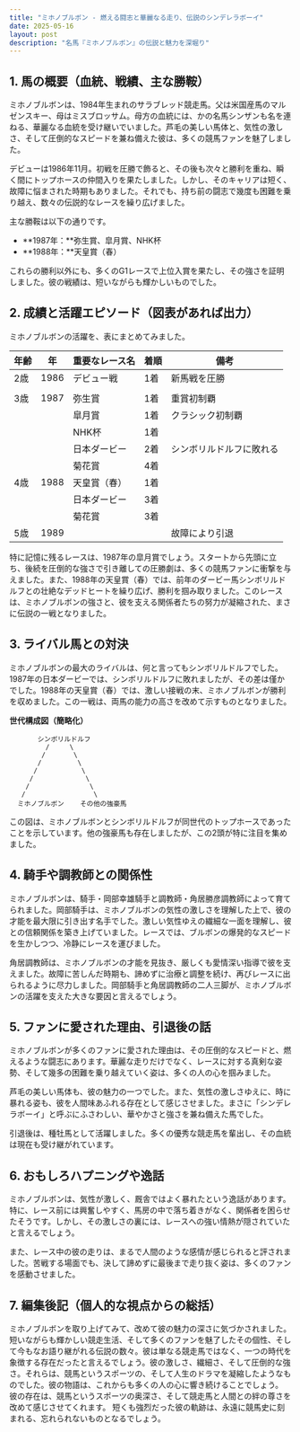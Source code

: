 ```yaml
---
title: "ミホノブルボン - 燃える闘志と華麗なる走り、伝説のシンデレラボーイ"
date: 2025-05-16
layout: post
description: "名馬『ミホノブルボン』の伝説と魅力を深堀り"
---
```


## 1. 馬の概要（血統、戦績、主な勝鞍）

ミホノブルボンは、1984年生まれのサラブレッド競走馬。父は米国産馬のマルゼンスキー、母はミスブロッサム。母方の血統には、かの名馬シンザンも名を連ねる、華麗なる血統を受け継いでいました。芦毛の美しい馬体と、気性の激しさ、そして圧倒的なスピードを兼ね備えた彼は、多くの競馬ファンを魅了しました。

デビューは1986年11月。初戦を圧勝で飾ると、その後も次々と勝利を重ね、瞬く間にトップホースの仲間入りを果たしました。しかし、そのキャリアは短く、故障に悩まされた時期もありました。それでも、持ち前の闘志で幾度も困難を乗り越え、数々の伝説的なレースを繰り広げました。

主な勝鞍は以下の通りです。

* **1987年：**弥生賞、皐月賞、NHK杯
* **1988年：**天皇賞（春）

これらの勝利以外にも、多くのG1レースで上位入賞を果たし、その強さを証明しました。彼の戦績は、短いながらも輝かしいものでした。


## 2. 成績と活躍エピソード（図表があれば出力）

ミホノブルボンの活躍を、表にまとめてみました。

| 年齢 | 年 | 重要なレース名 | 着順 | 備考 |
|---|---|---|---|---|
| 2歳 | 1986 | デビュー戦 | 1着 | 新馬戦を圧勝 |
|  |  |  |  |  |
| 3歳 | 1987 | 弥生賞 | 1着 | 重賞初制覇 |
|  |  | 皐月賞 | 1着 | クラシック初制覇 |
|  |  | NHK杯 | 1着 |  |
|  |  | 日本ダービー | 2着 |  シンボリルドルフに敗れる |
|  |  | 菊花賞 | 4着 |  |
| 4歳 | 1988 | 天皇賞（春） | 1着 |  |
|  |  | 日本ダービー | 3着 |  |
|  |  | 菊花賞 | 3着 |  |
| 5歳 | 1989 |  |  |  故障により引退 |


特に記憶に残るレースは、1987年の皐月賞でしょう。スタートから先頭に立ち、後続を圧倒的な強さで引き離しての圧勝劇は、多くの競馬ファンに衝撃を与えました。また、1988年の天皇賞（春）では、前年のダービー馬シンボリルドルフとの壮絶なデッドヒートを繰り広げ、勝利を掴み取りました。このレースは、ミホノブルボンの強さと、彼を支える関係者たちの努力が凝縮された、まさに伝説の一戦となりました。


## 3. ライバル馬との対決

ミホノブルボンの最大のライバルは、何と言ってもシンボリルドルフでした。1987年の日本ダービーでは、シンボリルドルフに敗れましたが、その差は僅かでした。1988年の天皇賞（春）では、激しい接戦の末、ミホノブルボンが勝利を収めました。この一戦は、両馬の能力の高さを改めて示すものとなりました。

**世代構成図（簡略化）**

```
       シンボリルドルフ
         /     \
        /       \
       /         \
      /           \
     /             \
    /               \
   /                 \
  ミホノブルボン    その他の強豪馬
```

この図は、ミホノブルボンとシンボリルドルフが同世代のトップホースであったことを示しています。他の強豪馬も存在しましたが、この2頭が特に注目を集めました。


## 4. 騎手や調教師との関係性

ミホノブルボンは、騎手・岡部幸雄騎手と調教師・角居勝彦調教師によって育てられました。岡部騎手は、ミホノブルボンの気性の激しさを理解した上で、彼の才能を最大限に引き出す名手でした。激しい気性ゆえの繊細な一面を理解し、彼との信頼関係を築き上げていました。レースでは、ブルボンの爆発的なスピードを生かしつつ、冷静にレースを運びました。

角居調教師は、ミホノブルボンの才能を見抜き、厳しくも愛情深い指導で彼を支えました。故障に苦しんだ時期も、諦めずに治療と調整を続け、再びレースに出られるように尽力しました。岡部騎手と角居調教師の二人三脚が、ミホノブルボンの活躍を支えた大きな要因と言えるでしょう。


## 5. ファンに愛された理由、引退後の話

ミホノブルボンが多くのファンに愛された理由は、その圧倒的なスピードと、燃えるような闘志にあります。華麗な走りだけでなく、レースに対する真剣な姿勢、そして幾多の困難を乗り越えていく姿は、多くの人の心を掴みました。

芦毛の美しい馬体も、彼の魅力の一つでした。また、気性の激しさゆえに、時に暴れる姿も、彼を人間味あふれる存在として感じさせました。まさに「シンデレラボーイ」と呼ぶにふさわしい、華やかさと強さを兼ね備えた馬でした。

引退後は、種牡馬として活躍しました。多くの優秀な競走馬を輩出し、その血統は現在も受け継がれています。


## 6. おもしろハプニングや逸話

ミホノブルボンは、気性が激しく、厩舎ではよく暴れたという逸話があります。特に、レース前には興奮しやすく、馬房の中で落ち着きがなく、関係者を困らせたそうです。しかし、その激しさの裏には、レースへの強い情熱が隠されていたと言えるでしょう。

また、レース中の彼の走りは、まるで人間のような感情が感じられると評されました。苦戦する場面でも、決して諦めずに最後まで走り抜く姿は、多くのファンを感動させました。


## 7. 編集後記（個人的な視点からの総括）

ミホノブルボンを取り上げてみて、改めて彼の魅力の深さに気づかされました。短いながらも輝かしい競走生活、そして多くのファンを魅了したその個性、そして今もなお語り継がれる伝説の数々。彼は単なる競走馬ではなく、一つの時代を象徴する存在だったと言えるでしょう。彼の激しさ、繊細さ、そして圧倒的な強さ。それらは、競馬というスポーツの、そして人生のドラマを凝縮したようなものでした。彼の物語は、これからも多くの人の心に響き続けることでしょう。  彼の存在は、競馬というスポーツの奥深さ、そして競走馬と人間との絆の尊さを改めて感じさせてくれます。  短くも強烈だった彼の軌跡は、永遠に競馬史に刻まれる、忘れられないものとなるでしょう。
